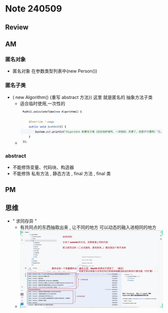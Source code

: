 # Note 240509

## Review

## AM

### 匿名对象
- 匿名对象 在参数类型列表中(new Person())

### 匿名子类
- ( new Algorithm() {重写 abstract 方法}) 这里 就是匿名的 抽象方法子类
  - 适合临时使用,一次性的
  - ![img.png](img.png)

### abstract
- 不能修饰变量、代码块、构造器
- 不能修饰 私有方法 , 静态方法 , final 方法 , final 类
  
## PM



## 思维
- " 求同存异 "
  - 有共同点的东西抽取出来 , 让不同的地方 可以动态的融入进相同的地方
  - ![img_1.png](img_1.png)